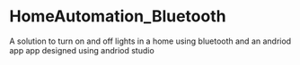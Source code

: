 # HomeAutomation_Bluetooth
A solution to turn on and off lights in a home using bluetooth and an andriod app
app designed using andriod studio
